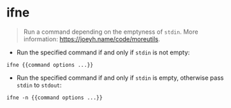 # ifne

> Run a command depending on the emptyness of `stdin`.
> More information: <https://joeyh.name/code/moreutils>.

- Run the specified command if and only if `stdin` is not empty:

`ifne {{command options ...}}`

- Run the specified command if and only if `stdin` is empty, otherwise pass `stdin` to `stdout`:

`ifne -n {{command options ...}}`
